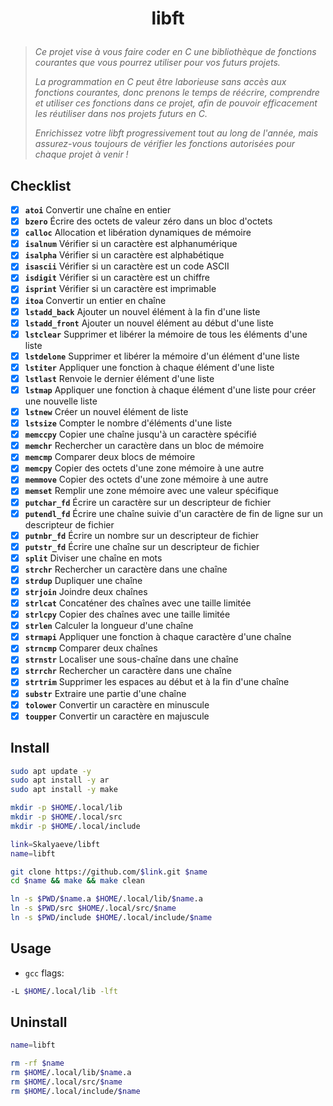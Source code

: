 # <p align="center">libft</p>
> *Ce projet vise à vous faire coder en C une bibliothèque de fonctions courantes que vous pourrez utiliser pour vos futurs projets.*
>
> *La programmation en C peut être laborieuse sans accès aux fonctions courantes, donc prenons le temps de réécrire, comprendre et utiliser ces fonctions dans ce projet, afin de pouvoir efficacement les réutiliser dans nos projets futurs en C.*
>
> *Enrichissez votre libft progressivement tout au long de l'année, mais assurez-vous toujours de vérifier les fonctions autorisées pour chaque projet à venir !*

## Checklist
- [x] **`atoi`** Convertir une chaîne en entier
- [x] **`bzero`** Écrire des octets de valeur zéro dans un bloc d'octets
- [x] **`calloc`** Allocation et libération dynamiques de mémoire
- [x] **`isalnum`** Vérifier si un caractère est alphanumérique
- [x] **`isalpha`** Vérifier si un caractère est alphabétique
- [x] **`isascii`** Vérifier si un caractère est un code ASCII
- [x] **`isdigit`** Vérifier si un caractère est un chiffre
- [x] **`isprint`** Vérifier si un caractère est imprimable
- [x] **`itoa`** Convertir un entier en chaîne
- [x] **`lstadd_back`** Ajouter un nouvel élément à la fin d'une liste
- [x] **`lstadd_front`** Ajouter un nouvel élément au début d'une liste
- [x] **`lstclear`** Supprimer et libérer la mémoire de tous les éléments d'une liste
- [x] **`lstdelone`** Supprimer et libérer la mémoire d'un élément d'une liste
- [x] **`lstiter`** Appliquer une fonction à chaque élément d'une liste
- [x] **`lstlast`** Renvoie le dernier élément d'une liste
- [x] **`lstmap`** Appliquer une fonction à chaque élément d'une liste pour créer une nouvelle liste
- [x] **`lstnew`** Créer un nouvel élément de liste
- [x] **`lstsize`** Compter le nombre d'éléments d'une liste
- [x] **`memccpy`** Copier une chaîne jusqu'à un caractère spécifié
- [x] **`memchr`** Rechercher un caractère dans un bloc de mémoire
- [x] **`memcmp`** Comparer deux blocs de mémoire
- [x] **`memcpy`** Copier des octets d'une zone mémoire à une autre
- [x] **`memmove`** Copier des octets d'une zone mémoire à une autre
- [x] **`memset`** Remplir une zone mémoire avec une valeur spécifique
- [x] **`putchar_fd`** Écrire un caractère sur un descripteur de fichier
- [x] **`putendl_fd`** Écrire une chaîne suivie d'un caractère de fin de ligne sur un descripteur de fichier
- [x] **`putnbr_fd`** Écrire un nombre sur un descripteur de fichier
- [x] **`putstr_fd`** Écrire une chaîne sur un descripteur de fichier
- [x] **`split`** Diviser une chaîne en mots
- [x] **`strchr`** Rechercher un caractère dans une chaîne
- [x] **`strdup`** Dupliquer une chaîne
- [x] **`strjoin`** Joindre deux chaînes
- [x] **`strlcat`** Concaténer des chaînes avec une taille limitée
- [x] **`strlcpy`** Copier des chaînes avec une taille limitée
- [x] **`strlen`** Calculer la longueur d'une chaîne
- [x] **`strmapi`** Appliquer une fonction à chaque caractère d'une chaîne
- [x] **`strncmp`** Comparer deux chaînes
- [x] **`strnstr`** Localiser une sous-chaîne dans une chaîne
- [x] **`strrchr`** Rechercher un caractère dans une chaîne
- [x] **`strtrim`** Supprimer les espaces au début et à la fin d'une chaîne
- [x] **`substr`** Extraire une partie d'une chaîne
- [x] **`tolower`** Convertir un caractère en minuscule
- [x] **`toupper`** Convertir un caractère en majuscule

## Install
```bash
sudo apt update -y
sudo apt install -y ar
sudo apt install -y make
```
```bash
mkdir -p $HOME/.local/lib
mkdir -p $HOME/.local/src
mkdir -p $HOME/.local/include
```
```bash
link=Skalyaeve/libft
name=libft

git clone https://github.com/$link.git $name
cd $name && make && make clean

ln -s $PWD/$name.a $HOME/.local/lib/$name.a
ln -s $PWD/src $HOME/.local/src/$name
ln -s $PWD/include $HOME/.local/include/$name
```

## Usage
- `gcc` flags:
```bash
-L $HOME/.local/lib -lft
```

## Uninstall
```bash
name=libft

rm -rf $name
rm $HOME/.local/lib/$name.a
rm $HOME/.local/src/$name
rm $HOME/.local/include/$name
```

